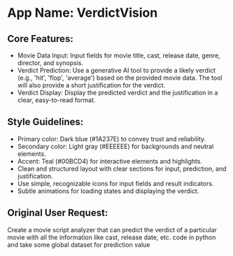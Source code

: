 # **App Name**: VerdictVision

## Core Features:

- Movie Data Input: Input fields for movie title, cast, release date, genre, director, and synopsis.
- Verdict Prediction: Use a generative AI tool to provide a likely verdict (e.g., 'hit', 'flop', 'average') based on the provided movie data. The tool will also provide a short justification for the verdict.
- Verdict Display: Display the predicted verdict and the justification in a clear, easy-to-read format.

## Style Guidelines:

- Primary color: Dark blue (#1A237E) to convey trust and reliability.
- Secondary color: Light gray (#EEEEEE) for backgrounds and neutral elements.
- Accent: Teal (#00BCD4) for interactive elements and highlights.
- Clean and structured layout with clear sections for input, prediction, and justification.
- Use simple, recognizable icons for input fields and result indicators.
- Subtle animations for loading states and displaying the verdict.

## Original User Request:
Create a movie script analyzer that can  predict the verdict of a particular movie with all the information like cast, release date, etc. code in python and take some global dataset for prediction value
  